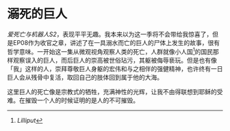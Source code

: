 # 溺死的巨人


<!--more-->

*爱死亡与机器人S2*，表现平平无趣。我本来以为这一季将不会带给我惊喜了，但是EP08作为收官之章，讲述了在一具溺水而亡的巨人的尸体上发生的故事，很有哲学意味。一开始这一集从微观视角观察人类的死亡，人群就像小人国[^小人国]的国民那样观察误入的巨人，而后巨人的崇高被世俗玷污，其躯被侮辱亵玩。但是也有像「我」这样的人，崇拜尊敬巨人身躯的宏伟和与之相伴的强健精神，也许终有一日巨人会从残骨中复活，取回自己的肢体回到属于他的大海。

这里巨人的死亡像是宗教式的牺牲，充满神性的光辉，让我不由得联想到耶稣的受难。在摧毁一个人的时候证明的是人的不可摧毁。

[^小人国]: *Lilliput*
